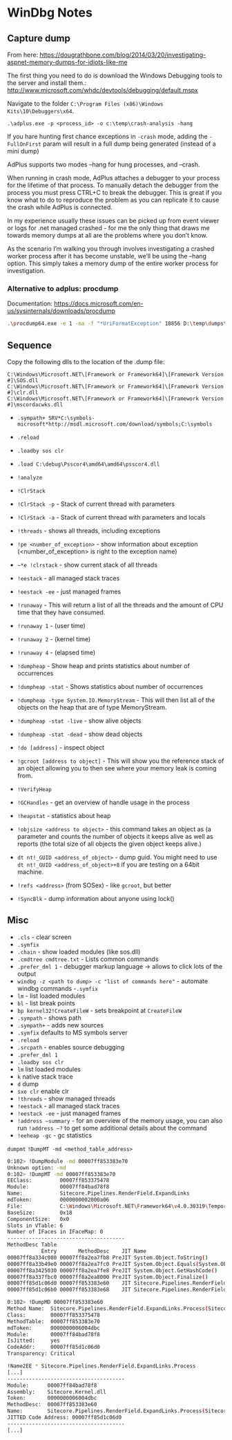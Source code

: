# WinDbg Notes

## Capture dump

From here: https://dougrathbone.com/blog/2014/03/20/investigating-aspnet-memory-dumps-for-idiots-like-me

The first thing you need to do is download the Windows Debugging tools to the server and install them.: http://www.microsoft.com/whdc/devtools/debugging/default.mspx

Navigate to the folder `C:\Program Files (x86)\Windows Kits\10\Debuggers\x64`.

`.\adplus.exe -p <process_id> -o c:\temp\crash-analysis -hang`

If you hare hunting first chance exceptions in `-crash` mode, adding the `-FullOnFirst` param will result in a full dump being generated (instead of a mini dump)

AdPlus supports two modes –hang for hung processes, and –crash.

When running in crash mode, AdPlus attaches a debugger to your process for the lifetime of that process. To manually detach the debugger from the process you must press CTRL+C to break the debugger. This is great if you know what to do to reproduce the problem as you can replicate it to cause the crash while AdPlus is connected.

In my experience usually these issues can be picked up from event viewer or logs for .net managed crashed - for me the only thing that draws me towards memory dumps at all are the problems where you don’t know.

As the scenario I’m walking you through involves investigating a crashed worker process after it has become unstable, we’ll be using the –hang option. This simply takes a memory dump of the entire worker process for investigation.

### Alternative to adplus: procdump

Documentation: https://docs.microsoft.com/en-us/sysinternals/downloads/procdump

```bash
.\procdump64.exe -e 1 -ma -f "*UriFormatException" 18856 D:\temp\dumps\
```

## Sequence

Copy the following dlls to the location of the .dump file:

```
C:\Windows\Microsoft.NET\[Framework or Framework64]\[Framework Version #]\SOS.dll
C:\Windows\Microsoft.NET\[Framework or Framework64]\[Framework Version #]\clr.dll
C:\Windows\Microsoft.NET\[Framework or Framework64]\[Framework Version #]\mscordacwks.dll
```

- `.sympath+ SRV*C:\symbols-microsoft*http://msdl.microsoft.com/download/symbols;C:\symbols`
- `.reload`
- `.loadby sos clr`
- `.load C:\debug\Psscor4\amd64\amd64\psscor4.dll`
- `!analyze`
- `!ClrStack`
- `!ClrStack -p` - Stack of current thread with parameters
- `!ClrStack -a` - Stack of current thread with parameters and locals
- `!threads` - shows all threads, including exceptions
- `!pe <number_of_exception>` - show information about exception (<number_of_exception> is right to the exception name)
- `~*e !clrstack` - show current stack of all threads
- `!eestack` - all managed stack traces
- `!eestack -ee` - just managed frames
- `!runaway` - This will return a list of all the threads and the amount of CPU time that they have consumed.
- `!runaway 1` - (user time)
- `!runaway 2` - (kernel time)
- `!runaway 4` - (elapsed time)
- `!dumpheap` - Show heap and prints statistics about number of occurrences
- `!dumpheap -stat` - Shows statistics about number of occurrences
- `!dumpheap -type System.IO.MemoryStream` - This will then list all of the objects on the heap that are of type MemoryStream.
- `!dumpheap -stat -live` - show alive objects
- `!dumpheap -stat -dead` - show dead objects
- `!do [address]` - inspect object
- `!gcroot [address to object]` - This will show you the reference stack of an object allowing you to then see where your memory leak is coming from.
- `!VerifyHeap`
- `!GCHandles` - get an overview of handle usage in the process
- `!heapstat` - statistics about heap
- `!objsize <address to object>` - this command takes an object as (a parameter and counts the number of objects it keeps alive as well as reports (the total size of all objects the given object keeps alive.)

- `dt nt!_GUID <address_of_object>` - dump guid. You might need to use `dt nt!_GUID <address_of_object>+8` if you are testing on a 64bit machine.

- `!refs <address>` (from SOSex) - like `gcroot`, but better
- `!SyncBlk` - dump information about anyone using lock()

## Misc

- `.cls` - clear screen
- `.symfix`
- `.chain` - show loaded modules (like sos.dll)
- `.cmdtree cmdtree.txt` - Lists common commands
- `.prefer_dml 1` - debugger markup language -> allows to click lots of the output
- `windbg -z <path to dump> -c "list of commands here"` - automate windbg commands
-`.symfix`
- `lm` - list loaded modules
- `bl` - list break points
- `bp kernel32!CreateFileW` - sets breakpoint at `CreateFileW`
- `.sympath` - shows path
- `.sympath+` - adds new sources
- `.symfix` defaults to MS symbols server
- `.reload`
- `.srcpath` - enables source debugging
- `.prefer_dml 1`
- `.loadby sos clr`
- `lm` list loaded modules
- `k` native stack trace
- `d` dump
- `sxe clr` enable clr
- `!threads` - show managed threads
- `!eestack` - all managed stack traces
- `!eestack -ee` - just managed frames
- `!address –summary` - for an overview of the memory usage, you can also run `!address –?` to get some additional details about the command
- `!eeheap -gc` - gc statistics

`dumpmt`
`!DumpMT -md <method_table_address>`

```bash
0:102> !DumpModule -md 00007ff853383e70
Unknown option: -md
0:102> !DumpMT -md 00007ff853383e70
EEClass:         00007ff853375478
Module:          00007ff84bad78f8
Name:            Sitecore.Pipelines.RenderField.ExpandLinks
mdToken:         0000000002000a06
File:            C:\Windows\Microsoft.NET\Framework64\v4.0.30319\Temporary ASP.NET Files\root\307a1276\9863d5e4\assembly\dl3\289a8c0a\00e40cde_7090d301\Sitecore.Kernel.dll
BaseSize:        0x18
ComponentSize:   0x0
Slots in VTable: 6
Number of IFaces in IFaceMap: 0
--------------------------------------
MethodDesc Table
           Entry       MethodDesc    JIT Name
00007ff8a334c080 00007ff8a2ea7fb8 PreJIT System.Object.ToString()
00007ff8a33b49e0 00007ff8a2ea7fc0 PreJIT System.Object.Equals(System.Object)
00007ff8a3425030 00007ff8a2ea7fe8 PreJIT System.Object.GetHashCode()
00007ff8a337fbc0 00007ff8a2ea8000 PreJIT System.Object.Finalize()
00007ff85d1c06d0 00007ff853383e60    JIT Sitecore.Pipelines.RenderField.ExpandLinks.Process(Sitecore.Pipelines.RenderField.RenderFieldArgs)
00007ff85d1c06b0 00007ff853383e68    JIT Sitecore.Pipelines.RenderField.ExpandLinks..ctor()
```

```bash
0:102> !DumpMD 00007ff853383e60
Method Name:  Sitecore.Pipelines.RenderField.ExpandLinks.Process(Sitecore.Pipelines.RenderField.RenderFieldArgs)
Class:        00007ff853375478
MethodTable:  00007ff853383e70
mdToken:      0000000006004dbc
Module:       00007ff84bad78f8
IsJitted:     yes
CodeAddr:     00007ff85d1c06d0
Transparency: Critical
```

```bash
!Name2EE * Sitecore.Pipelines.RenderField.ExpandLinks.Process
[...]
--------------------------------------
Module:      00007ff84bad78f8
Assembly:    Sitecore.Kernel.dll
Token:       0000000006004dbc
MethodDesc:  00007ff853383e60
Name:        Sitecore.Pipelines.RenderField.ExpandLinks.Process(Sitecore.Pipelines.RenderField.RenderFieldArgs)
JITTED Code Address: 00007ff85d1c06d0
--------------------------------------
[...]
```
